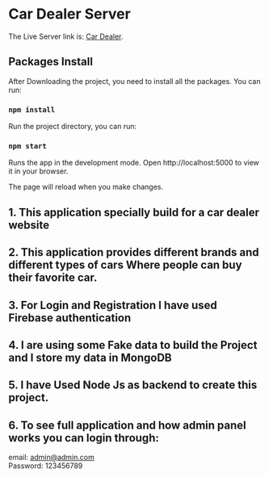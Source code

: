 # Car Dealer Server

The Live Server link is: [Car Dealer](https://car-dealer-259e0.web.app/).

## Packages Install

After Downloading the project, you need to install all the packages. You can run: 

### `npm install`

Run the project directory, you can run:

### `npm start`
Runs the app in the development mode.
Open http://localhost:5000 to view it in your browser.

The page will reload when you make changes.

## 1. This application specially build for a car dealer website

## 2. This application provides different brands and different types of cars Where people can buy their favorite car.

## 3. For Login and Registration I have used Firebase authentication

## 4. I are using some Fake data to build the Project and I store my data in MongoDB 

## 5. I have Used Node Js as backend to create this project.

## 6. To see full application and how admin panel works you can login through: 
email: admin@admin.com  
Password: 123456789
